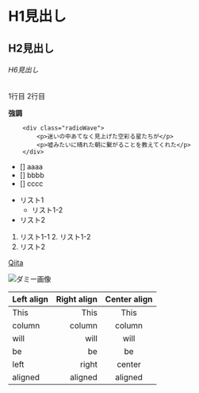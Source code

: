 # H1見出し
## H2見出し
###### H6見出し

1行目
2行目

**強調**

```html:sample
    <div class="radioWave">
        <p>迷いの中あてなく見上げた空彩る星たちが</p>
        <p>嘘みたいに晴れた朝に繋がることを教えてくれた</p>
    </div>
```

- [] aaaa
- [] bbbb
- [] cccc

* リスト1
    * リスト1-2
* リスト2

1. リスト1-1
    2. リスト1-2
3. リスト2

[Qiita](http://qiita.com)

![ダミー画像](http://placehold.it/100 "ダミー画像")

| Left align | Right align | Center align |
|:-----------|------------:|:------------:|
| This       |        This |     This     |
| column     |      column |    column    |
| will       |        will |     will     |
| be         |          be |      be      |
| left       |       right |    center    |
| aligned    |     aligned |   aligned    |
